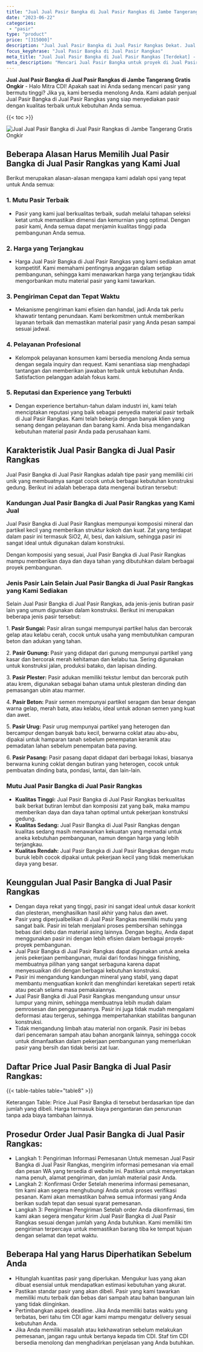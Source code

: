 ```yaml
---
title: "Jual Jual Pasir Bangka di Jual Pasir Rangkas di Jambe Tangerang Gratis Ongkir"
date: "2023-06-22"
categories:
 - "pasir"
type: "product"
price: "[315000]"
description: "Jual Jual Pasir Bangka di Jual Pasir Rangkas Dekat. Jual Pasir Bangka ini sering digunakan dalam proyek konstruksi sebagai material adukan yang berkualitas dan bersih. Hubungi kami untuk informasi lebih lanjut."
focus_keyphrase: "Jual Pasir Bangka di Jual Pasir Rangkas"
meta_title: "Jual Jual Pasir Bangka di Jual Pasir Rangkas [Terdekat] - CDI"
meta_description: "Mencari Jual Pasir Bangka untuk proyek di Jual Pasir Rangkas? Kami menawarkan Jual Pasir Bangka berkualitas untuk bahan campuran. Dapatkan penawaran terbaik sekarang."
---
```


**Jual Jual Pasir Bangka di Jual Pasir Rangkas di Jambe Tangerang Gratis Ongkir** - Halo Mitra CDI! Apakah saat ini Anda sedang mencari pasir yang bermutu tinggi? Jika ya, kami bersedia menolong Anda. Kami adalah penjual Jual Pasir Bangka di Jual Pasir Rangkas yang siap menyediakan pasir dengan kualitas terbaik untuk kebutuhan Anda semua.

{{< toc >}}

![Jual Jual Pasir Bangka di Jual Pasir Rangkas di Jambe Tangerang Gratis Ongkir](/images/pasir/pasir-bangunan-01.jpg)

## Beberapa Alasan Harus Memilih Jual Pasir Bangka di Jual Pasir Rangkas yang Kami Jual

Berikut merupakan alasan-alasan mengapa kami adalah opsi yang tepat untuk Anda semua:

### 1. Mutu Pasir Terbaik

*   Pasir yang kami jual berkualitas terbaik, sudah melalui tahapan seleksi ketat untuk memastikan dimensi dan kemurnian yang optimal. Dengan pasir kami, Anda semua dapat menjamin kualitas tinggi pada pembangunan Anda semua.

### 2. Harga yang Terjangkau

*   Harga Jual Pasir Bangka di Jual Pasir Rangkas yang kami sediakan amat kompetitif. Kami memahami pentingnya anggaran dalam setiap pembangunan, sehingga kami menawarkan harga yang terjangkau tidak mengorbankan mutu material pasir yang kami tawarkan.

### 3. Pengiriman Cepat dan Tepat Waktu

*   Mekanisme pengiriman kami efisien dan handal, jadi Anda tak perlu khawatir tentang penundaan. Kami berkomitmen untuk memberikan layanan terbaik dan memastikan material pasir yang Anda pesan sampai sesuai jadwal.

### 4. Pelayanan Profesional

*   Kelompok pelayanan konsumen kami bersedia menolong Anda semua dengan segala inquiry dan request. Kami senantiasa siap menghadapi tantangan dan memberikan jawaban terbaik untuk kebutuhan Anda. Satisfaction pelanggan adalah fokus kami.

### 5. Reputasi dan Experience yang Terbukti

*   Dengan experience bertahun-tahun dalam industri ini, kami telah menciptakan reputasi yang baik sebagai penyedia material pasir terbaik di Jual Pasir Rangkas. Kami telah bekerja dengan banyak klien yang senang dengan pelayanan dan barang kami. Anda bisa mengandalkan kebutuhan material pasir Anda pada perusahaan kami.

## Karakteristik Jual Pasir Bangka di Jual Pasir Rangkas

Jual Pasir Bangka di Jual Pasir Rangkas adalah tipe pasir yang memiliki ciri unik yang membuatnya sangat cocok untuk berbagai kebutuhan konstruksi gedung. Berikut ini adalah beberapa data mengenai butiran tersebut:

### Kandungan Jual Pasir Bangka di Jual Pasir Rangkas yang Kami Jual

Jual Pasir Bangka di Jual Pasir Rangkas mempunyai komposisi mineral dan partikel kecil yang memberikan struktur kokoh dan kuat. Zat yang terdapat dalam pasir ini termasuk SiO2, Al, besi, dan kalsium, sehingga pasir ini sangat ideal untuk digunakan dalam konstruksi.

Dengan komposisi yang sesuai, Jual Pasir Bangka di Jual Pasir Rangkas mampu memberikan daya dan daya tahan yang dibutuhkan dalam berbagai proyek pembangunan.

### Jenis Pasir Lain Selain Jual Pasir Bangka di Jual Pasir Rangkas yang Kami Sediakan

Selain Jual Pasir Bangka di Jual Pasir Rangkas, ada jenis-jenis butiran pasir lain yang umum digunakan dalam konstruksi. Berikut ini merupakan beberapa jenis pasir tersebut:

1\.  **Pasir Sungai:** Pasir aliran sungai mempunyai partikel halus dan bercorak gelap atau kelabu cerah, cocok untuk usaha yang membutuhkan campuran beton dan adukan yang tahan.

2\.  **Pasir Gunung:** Pasir yang didapat dari gunung mempunyai partikel yang kasar dan bercorak merah kehitaman dan kelabu tua. Sering digunakan untuk konstruksi jalan, produksi batako, dan lapisan dinding.

3\.  **Pasir Plester:** Pasir adukan memiliki tekstur lembut dan bercorak putih atau krem, digunakan sebagai bahan utama untuk plesteran dinding dan pemasangan ubin atau marmer.

4\.  **Pasir Beton:** Pasir semen mempunyai partikel seragam dan besar dengan warna gelap, merah bata, atau kelabu, ideal untuk adonan semen yang kuat dan awet.

5\.  **Pasir Urug:** Pasir urug mempunyai partikel yang heterogen dan bercampur dengan banyak batu kecil, berwarna coklat atau abu-abu, dipakai untuk hamparan tanah sebelum penempatan keramik atau pemadatan lahan sebelum penempatan bata paving.

6\.  **Pasir Pasang:** Pasir pasang dapat didapat dari berbagai lokasi, biasanya berwarna kuning coklat dengan butiran yang heterogen, cocok untuk pembuatan dinding bata, pondasi, lantai, dan lain-lain.

### Mutu Jual Pasir Bangka di Jual Pasir Rangkas

*   **Kualitas Tinggi:** Jual Pasir Bangka di Jual Pasir Rangkas berkualitas baik berkat butiran lembut dan komposisi zat yang baik, maka mampu memberikan daya dan daya tahan optimal untuk pekerjaan konstruksi gedung.
*   **Kualitas Sedang:** Jual Pasir Bangka di Jual Pasir Rangkas dengan kualitas sedang masih menawarkan kekuatan yang memadai untuk aneka kebutuhan pembangunan, namun dengan harga yang lebih terjangkau.
*   **Kualitas Rendah:** Jual Pasir Bangka di Jual Pasir Rangkas dengan mutu buruk lebih cocok dipakai untuk pekerjaan kecil yang tidak memerlukan daya yang besar.

## Keunggulan Jual Pasir Bangka di Jual Pasir Rangkas

*   Dengan daya rekat yang tinggi, pasir ini sangat ideal untuk dasar konkrit dan plesteran, menghasilkan hasil akhir yang halus dan awet.
*   Pasir yang diperjualbelikan di Jual Pasir Rangkas memiliki mutu yang sangat baik. Pasir ini telah menjalani proses pembersihan sehingga bebas dari debu dan material asing lainnya. Dengan begitu, Anda dapat menggunakan pasir ini dengan lebih efisien dalam berbagai proyek-proyek pembangunan.
*   Jual Pasir Bangka di Jual Pasir Rangkas dapat digunakan untuk aneka jenis pekerjaan pembangunan, mulai dari fondasi hingga finishing, membuatnya pilihan yang sangat serbaguna karena dapat menyesuaikan diri dengan berbagai kebutuhan konstruksi.
*   Pasir ini mengandung kandungan mineral yang stabil, yang dapat membantu menguatkan konkrit dan menghindari keretakan seperti retak atau pecah selama masa pemakaiannya.
*   Jual Pasir Bangka di Jual Pasir Rangkas mengandung unsur unsur lumpur yang minim, sehingga membuatnya lebih mudah dalam pemrosesan dan penggunaannya. Pasir ini juga tidak mudah mengalami deformasi atau tergerus, sehingga mempertahankan stabilitas bangunan konstruksi.
*   Tidak mengandung limbah atau material non organik. Pasir ini bebas dari pencemaran sampah atau bahan anorganik lainnya, sehingga cocok untuk dimanfaatkan dalam pekerjaan pembangunan yang memerlukan pasir yang bersih dan tidak berisi zat luar.

## Daftar Price Jual Pasir Bangka di Jual Pasir Rangkas:

{{< table-tables table="table8" >}}

Keterangan Table: Price Jual Pasir Bangka di tersebut berdasarkan tipe dan jumlah yang dibeli. Harga termasuk biaya pengantaran dan penurunan tanpa ada biaya tambahan lainnya.

## Prosedur Order Jual Pasir Bangka di Jual Pasir Rangkas:

*   Langkah 1: Pengiriman Informasi Pemesanan
Untuk memesan Jual Pasir Bangka di Jual Pasir Rangkas, mengirim informasi pemesanan via email dan pesan WA yang tersedia di website ini. Pastikan untuk menyertakan nama penuh, alamat pengiriman, dan jumlah material pasir Anda.
*   Langkah 2: Konfirmasi Order
Setelah menerima informasi pemesanan, tim kami akan segera menghubungi Anda untuk proses verifikasi pesanan. Kami akan memastikan bahwa semua informasi yang Anda berikan sudah tepat dan sesuai syarat pemesanan.
*   Langkah 3: Pengiriman Pengiriman
Setelah order Anda dikonfirmasi, tim kami akan segera mengatur kirim Jual Pasir Bangka di Jual Pasir Rangkas sesuai dengan jumlah yang Anda butuhkan. Kami memiliki tim pengiriman terpercaya untuk memastikan barang tiba ke tempat tujuan dengan selamat dan tepat waktu.

## Beberapa Hal yang Harus Diperhatikan Sebelum Anda

*   Hitunglah kuantitas pasir yang diperlukan. Mengukur luas yang akan dibuat esensial untuk mendapatkan estimasi kebutuhan yang akurat.
*   Pastikan standar pasir yang akan dibeli. Pasir yang kami tawarkan memiliki mutu terbaik dan bebas dari sampah atau bahan bangunan lain yang tidak diinginkan.
*   Pertimbangkan aspek deadline. Jika Anda memiliki batas waktu yang terbatas, beri tahu tim CDI agar kami mampu mengatur delivery sesuai kebutuhan Anda.
*   Jika Anda memiliki masalah atau kekhawatiran sebelum melakukan pemesanan, jangan ragu untuk bertanya kepada tim CDI. Staf tim CDI bersedia menolong dan menghadirkan penjelasan yang Anda butuhkan.